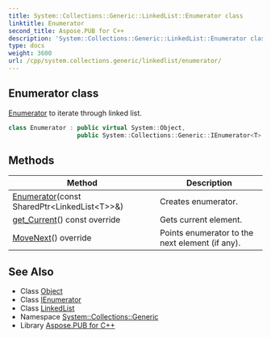 ```yaml
---
title: System::Collections::Generic::LinkedList::Enumerator class
linktitle: Enumerator
second_title: Aspose.PUB for C++
description: 'System::Collections::Generic::LinkedList::Enumerator class. Enumerator to iterate through linked list in C++.'
type: docs
weight: 3600
url: /cpp/system.collections.generic/linkedlist/enumerator/
---
```

## Enumerator class


[Enumerator](./) to iterate through linked list.

```cpp
class Enumerator : public virtual System::Object,
                   public System::Collections::Generic::IEnumerator<T>
```

## Methods

| Method | Description |
| --- | --- |
| [Enumerator](./enumerator/)(const SharedPtr\<LinkedList\<T\>\>\&) | Creates enumerator. |
| [get_Current](./get_current/)() const override | Gets current element. |
| [MoveNext](./movenext/)() override | Points enumerator to the next element (if any). |
## See Also

* Class [Object](../../../system/object/)
* Class [IEnumerator](../../ienumerator/)
* Class [LinkedList](../)
* Namespace [System::Collections::Generic](../../)
* Library [Aspose.PUB for C++](../../../)
